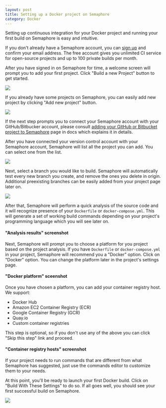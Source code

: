 ```yaml
---
layout: post
title: Setting up a Docker project on Semaphore
category: Docker
---
```


Setting up continuous integration for your Docker project and running your
first build on Semaphore is easy and intuitive.

If you don't already have a Semaphore account, you can [sign up](/users/sign_up)
and confirm your email address. The free account gives you unlimited CI
service for open-source projects and up to 100 private builds per month.

After you have signed in on Semaphore for time, a welcome screen will prompt
you to add your first project. Click "Build a new Project" button to get
started.

<img src="/docs/assets/img/adding-new-project/build-new-project.png" class="img-responsive img-bordered">

If you already have some projects on Semaphore, you can easily add new project
by clicking "Add new project" button.

<img src="/docs/assets/img/adding-new-project/add-new-project.png" class="img-responsive img-bordered">

If the next step prompts you to connect your Semaphore account with your
GitHub/Bitbucker account, please consult
[adding your GitHub or Bitbucket project to Semaphore](/docs/adding-github-bitbucket-project-to-semaphore.html)
page in docs which explains it in details.

After you have connected your version control account with your Semaphore
account, Semaphore will list all the project you can add. You can select one
from the list.

<img src="/docs/assets/img/adding-new-project/select-project.png" class="img-responsive img-bordered">

Next, select a branch you would like to build. Semaphore will automatically
test every new branch you create, and remove the ones you delete in origin.
Additional preexisting branches can be easily added from your project page
later on.

<img src="/docs/assets/img/adding-new-project/select-branch.png" class="img-responsive img-bordered">

After that, Semaphore will perform a quick analysis of the source code and
it will recognize presence of your `Dockerfile` or `docker-compose.yml`. This
will generate a set of working build commands depending on your project's
programming language which you will see later on.

#### "Analysis results" screenshot

Next, Semaphore will prompt you to choose a platform for you project based on
the project analysis. If you have `Dockerfile` or `docker-compose.yml` in your
project, Semaphore will recommend you a "Docker" option. Click on "Docker"
option. You can change the platform later in the project's settings page.

#### "Docker platform" sceenshot

Once you have chosen a platform, you can add your container registry host.
We support:

 - Docker Hub
 - Amazon EC2 Container Registry (ECR)
 - Google Container Registry (GCR)
 - Quay.io
 - Custom container registries

This step is optional, so if you don't use any of the above you can click
"Skip this step" link and proceed.

#### "Container registry hosts" screenshot

If your project needs to run commands that are different from what Semaphore has
suggested, just use the commands editor to customize them to your needs.

At this point, you'll be ready to launch your first Docker build. Click on
"Build With These Settings" to do so. If all goes well, you should see your
first successful build on Semaphore.

<img src="/docs/assets/img/adding-new-project/green-build.png" class="img-responsive img-bordered">

